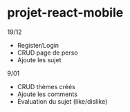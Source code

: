 # projet-react-mobile

19/12

- Register/Login
- CRUD page de perso
- Ajoute les sujet

9/01

- CRUD thèmes créés
- Ajoute les comments
- Évaluation du sujet (like/dislike)
